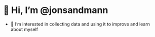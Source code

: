 # 👋 Hi, I’m @jonsandmann
- 👀 I’m interested in collecting data and using it to improve and learn about myself

<!---
jonsandmann/jonsandmann is a ✨ special ✨ repository because its `README.md` (this file) appears on your GitHub profile.
You can click the Preview link to take a look at your changes.
--->
